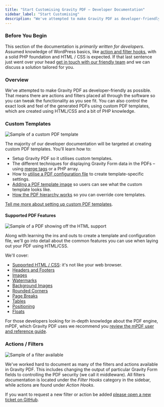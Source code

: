 ```yaml
---
title: "Start Customising Gravity PDF – Developer Documentation"
sidebar_label: "Start Customising"
description: "We've attempted to make Gravity PDF as developer-friendly as possible. You can create custom PDF templates and tap into our WordPress actions and filters."
---
```


### Before You Begin

This section of the documentation is *primarily written for developers*. Assumed knowledge of WordPress basics, like [action and filter hooks](https://codex.wordpress.org/Plugin_API), with a solid PHP foundation and HTML / CSS is expected. If that last sentence just went over your head [get in touch with our friendly team](https://gravitypdf.com/integration-services/) and we can discuss a solution tailored for you.

### Overview

We've attempted to make Gravity PDF as developer-friendly as possible. That means there are actions and filters placed all through the software so you can tweak the functionality as you see fit. You can also control the exact look and feel of the generated PDFs using custom PDF templates, which are created using HTML/CSS and a bit of PHP knowledge.

### Custom Templates

![Sample of a custom PDF template](https://resources.gravitypdf.com/uploads/2015/11/pdf-template-code-sample.png)

The majority of our developer documentation will be targeted at creating custom PDF templates. You'll learn how to:

* Setup Gravity PDF so it utilises custom templates.
* The different techniques for displaying Gravity Form data in the PDFs – using [merge tags](https://www.gravityhelp.com/documentation/article/merge-tags/) or a PHP array.
* How to [utilise a PDF configuration file](developer-template-configuration-and-image.md) to create template-specific settings.
* [Adding a PDF template image](developer-template-configuration-and-image.md#image-preview) so users can see what the custom template looks like.
* [How the PDF hierarchy works](developer-template-hierarchy.md) so you can override core templates.

[Tell me more about setting up custom PDF templates](developer-first-custom-pdf.md).

#### Supported PDF Features

![Sample of a PDF showing off the HTML support](https://resources.gravitypdf.com/uploads/2015/11/pdf-features.png)

Along with learning the ins and outs to create a template and configuration file, we'll go into detail about the common features you can use when laying out your PDF using HTML/CSS.

We'll cover:

* [Supported HTML / CSS](developer-supported-html-and-css.md): it's not like your web browser.
* [Headers and Footers](developer-headers-and-footers.md)
* [Images](developer-images.md)
* [Watermarks](developer-watermarks.md)
* [Background Images](developer-backgrounds.md)
* [Rounded Corners](developer-rounded-corners.md)
* [Page Breaks](developer-pagebreaks.md)
* [Tables](developer-tables.md)
* [Positioning](developer-positioning.md)
* [Floats](developer-floats.md)

For those developers looking for in-depth knowledge about the PDF engine, mPDF, which Gravity PDF uses we recommend you [review the mPDF user and reference guide](http://mpdf.github.io/).

### Actions / Filters

![Sample of a filter available](https://resources.gravitypdf.com/uploads/2015/11/filters.png)

We've worked hard to document as many of the filters and actions available in Gravity PDF. This includes changing the output of particular Gravity Form fields to controlling the PDF security (we call it middleware). All filters documentation is located under the *Filter Hooks* category in the sidebar, while actions are found under *Action Hooks*.

If you want to request a new filter or action be added [please open a new ticket on GitHub](https://github.com/GravityPDF/gravity-pdf/issues).